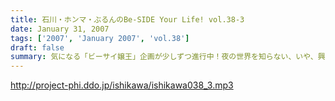 ```yaml
---
title: 石川・ホンマ・ぶるんのBe-SIDE Your Life! vol.38-3
date: January 31, 2007
tags: ['2007', 'January 2007', 'vol.38']
draft: false
summary: 気になる「ビーサイ嬢王」企画が少しずつ進行中！夜の世界を知らない、いや、興味津々なキミにはちょっと刺激が強すぎるか！？興奮が隠しきれない、ぶるんさんの声がデカイところがあり、うるさすぎたらゴメンナサイ！！今回は久々の火曜収録・・・石川とホンマは王道ラジオ番組スタッフとして有楽町の本丸に消えていきました・・・NAMAE
---
```


http://project-phi.ddo.jp/ishikawa/ishikawa038_3.mp3